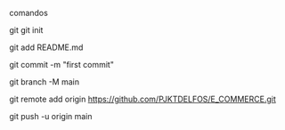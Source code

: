 comandos

git
git init

git add README.md

git commit -m "first commit"

git branch -M main

git remote add origin https://github.com/PJKTDELFOS/E_COMMERCE.git

git push -u origin main